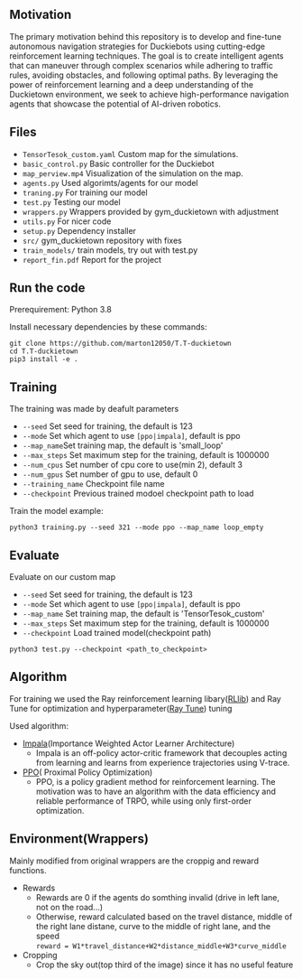 ## Motivation
The primary motivation behind this repository is to develop and fine-tune autonomous navigation strategies for Duckiebots using cutting-edge reinforcement learning techniques. The goal is to create intelligent agents that can maneuver through complex scenarios while adhering to traffic rules, avoiding obstacles, and following optimal paths. By leveraging the power of reinforcement learning and a deep understanding of the Duckietown environment, we seek to achieve high-performance navigation agents that showcase the potential of AI-driven robotics.

## Files 
- `TensorTesok_custom.yaml`  Custom map for the simulations.
- `basic_control.py` Basic controller for the Duckiebot
- `map_perview.mp4`   Visualization of the simulation on the map.
- `agents.py` Used algorimts/agents for our model
- `traning.py` For training our model
- `test.py` Testing our model
- `wrappers.py` Wrappers provided by gym_duckietown with adjustment
- `utils.py` For nicer code
- `setup.py` Dependency installer
- `src/` gym_duckietown repository with fixes
- `train_models/` train models, try out with test.py
- `report_fin.pdf` Report for the project


## Run the code
Prerequirement: Python 3.8

Install necessary dependencies by these commands:
```
git clone https://github.com/marton12050/T.T-duckietown
cd T.T-duckietown
pip3 install -e .
```
## Training
The training was made by deafult parameters
- `--seed`  Set seed for training, the default is 123
- `--mode` Set which agent to use `[ppo|impala]`, default is ppo
- `--map_name`Set training map, the default is 'small_loop'
- `--max_steps` Set maximum step for the training, default is 1000000
- `--num_cpus` Set number of cpu core to use(min 2), default 3
- `--num_gpus` Set number of gpu to use, default 0
- `--training_name` Checkpoint file name
- `--checkpoint` Previous trained modoel checkpoint path to load

Train the model example:
```
python3 training.py --seed 321 --mode ppo --map_name loop_empty
```

## Evaluate
Evaluate on our custom map
- `--seed`  Set seed for training, the default is 123
- `--mode` Set which agent to use `[ppo|impala]`, default is ppo
- `--map_name` Set training map, the default is 'TensorTesok_custom'
- `--max_steps` Set maximum step for the training, default is 1000000
- `--checkpoint` Load trained model(checkpoint path)

```
python3 test.py --checkpoint <path_to_checkpoint>
```

## Algorithm
 For training we used the Ray reinforcement learning libary([RLlib](https://docs.ray.io/en/latest/rllib/index.html)) and Ray Tune for optimization and hyperparameter([Ray Tune](https://docs.ray.io/en/latest/tune/index.html)) tuning 

 Used algorithm:

 - [Impala](https://arxiv.org/abs/1802.01561)(Importance Weighted Actor Learner Architecture)
    - Impala is an off-policy actor-critic framework that decouples acting from learning and learns from experience trajectories using V-trace.
 - [PPO](https://arxiv.org/abs/1707.06347)(
 Proximal Policy Optimization) 
    - PPO, is a policy gradient method for reinforcement learning. The motivation was to have an algorithm with the data efficiency and reliable performance of TRPO, while using only first-order optimization. 

## Environment(Wrappers)
Mainly modified from original wrappers are the croppig and reward functions. 

- Rewards
    - Rewards are 0 if the agents do somthing invalid (drive in left lane, not on the road...)
    - Otherwise, reward calculated based on the travel distance, middle of the right lane distane, curve to the middle of right lane, and the speed</br>
    `reward = W1*travel_distance+W2*distance_middle+W3*curve_middle`
- Cropping
    - Crop the sky out(top third of the image) since it has no useful feature

  

